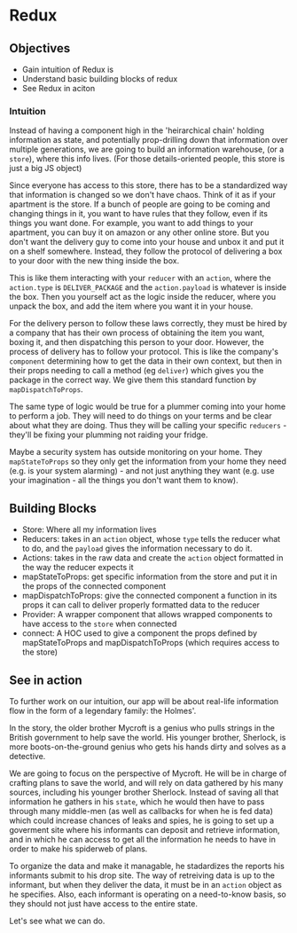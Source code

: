 # Redux 

## Objectives
- Gain intuition of Redux is
- Understand basic building blocks of redux
- See Redux in aciton

### Intuition

Instead of having a component high in the 'heirarchical chain' holding information as state, and potentially prop-drilling down that information over multiple generations, we are going to build an information warehouse, (or a `store`), where this info lives. (For those details-oriented people, this store is just a big JS object)

Since everyone has access to this store, there has to be a standardized way that information is changed so we don't have chaos. Think of it as if your apartment is the store. If a bunch of people are going to be coming and changing things in it, you want to have rules that they follow, even if its things you want done. For example, you want to add things to your apartment, you can buy it on amazon or any other online store. But you don't want the delivery guy to come into your house and unbox it and put it on a shelf somewhere. Instead, they follow the protocol of delivering a box to your door with the new thing inside the box. 

This is like them interacting with your `reducer` with an `action`, where the `action.type` is `DELIVER_PACKAGE` and the `action.payload` is whatever is inside the box. Then you yourself act as the logic inside the reducer, where you unpack the box, and add the item where you want it in your house.

For the delivery person to follow these laws correctly, they must be hired by a company that has their own process of obtaining the item you want, boxing it, and then dispatching this person to your door. However, the process of delivery has to follow your protocol. This is like the company's `component` determining how to get the data in their own context, but then in their props needing to call a method (eg `deliver`) which gives you the package in the correct way. We give them this standard function by `mapDispatchToProps`. 

The same type of logic would be true for a plummer coming into your home to perform a job. They will need to do things on your terms and be clear about what they are doing. Thus they will be calling your specific `reducers` - they'll be fixing your plumming not raiding your fridge. 

Maybe a security system has outside monitoring on your home. They `mapStateToProps` so they only get the information from your home they need (e.g. is your system alarming) - and not just anything they want (e.g. use your imagination - all the things you don't want them to know).


## Building Blocks

- Store: Where all my information lives
- Reducers: takes in an `action` object, whose `type` tells the reducer what to do, and the `payload` gives the information necessary to do it.
- Actions: takes in the raw data and create the `action` object formatted in the way the reducer expects it
- mapStateToProps: get specific information from the store and put it in the props of the connected component
- mapDispatchToProps: give the connected component a function in its props it can call to deliver properly formatted data to the reducer
- Provider: A wrapper component that allows wrapped components to have access to the `store` when connected
- connect: A HOC used to give a component the props defined by mapStateToProps and mapDispatchToProps (which requires access to the store)


## See in action

To further work on our intuition, our app will be about real-life information flow in the form of a legendary family: the Holmes'. 

In the story, the older brother Mycroft is a genius who pulls strings in the British government to help save the world.
His younger brother, Sherlock, is more boots-on-the-ground genius who gets his hands dirty and solves as a detective. 

We are going to focus on the perspective of Mycroft. He will be in charge of crafting plans to save the world, and will rely on data gathered by his many sources, including his younger brother Sherlock. Instead of saving all that information he gathers in his `state`, which he would then have to pass through many middle-men (as well as callbacks for when he is fed data) which could increase chances of leaks and spies, he is going to set up a goverment site where his informants can deposit and retrieve information, and in which he can access to get all the information he needs to have in order to make his spiderweb of plans. 

To organize the data and make it managable, he stadardizes the reports his informants submit to his drop site. The way of retreiving data is up to the informant, but when they deliver the data, it must be in an `action` object as he specifies. Also, each informant is operating on a need-to-know basis, so they should not just have access to the entire state. 

Let's see what we can do.